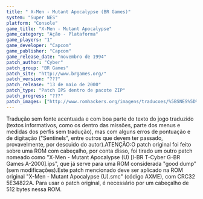 ```yaml
---
title: " X-Men - Mutant Apocalypse (BR Games)"
system: "Super NES"
platform: "Console"
game_title: "X-Men - Mutant Apocalypse"
game_category: "Ação - Plataforma"
game_players: "1"
game_developer: "Capcom"
game_publisher: "Capcom"
game_release_date: "novembro de 1994"
patch_author: "Cyber"
patch_group: "BR Games"
patch_site: "http://www.brgames.org/"
patch_version: "???"
patch_release: "13 de maio de 2000"
patch_type: "Patch IPS dentro de pacote ZIP"
patch_progress: "???"
patch_images: ["http://www.romhackers.org/imagens/traducoes/%5BSNES%5D%20X-Men%20-%20Mutant%20Apocalypse%20-%20BR%20Games%20-%201.png","http://www.romhackers.org/imagens/traducoes/%5BSNES%5D%20X-Men%20-%20Mutant%20Apocalypse%20-%20BR%20Games%20-%202.png","http://www.romhackers.org/imagens/traducoes/%5BSNES%5D%20X-Men%20-%20Mutant%20Apocalypse%20-%20BR%20Games%20-%203.png"]
---
```

Tradução sem fonte acentuada e com boa parte do texto do jogo traduzido (textos informativos, como os dentro das missões, parte dos menus e medidas dos perfis sem tradução), mas com alguns erros de pontuação e de digitação ("Sentinels", entre outros que devem ter passado, provavelmente, por descuido do autor).ATENÇÃO:O patch original foi feito sobre uma ROM com cabeçalho, por conta disso, foi tirado um outro patch nomeado como "X-Men - Mutant Apocalypse (U) [I-BR T-Cyber G-BR Games A-2000].ips", que já serve para uma ROM considerada "good dump" (sem modificações).Este patch mencionado deve ser aplicado na ROM original "X-Men - Mutant Apocalypse (U).smc" (código AXME), com CRC32 5E34822A. Para usar o patch original, é necessário por um cabeçalho de 512 bytes nessa ROM.